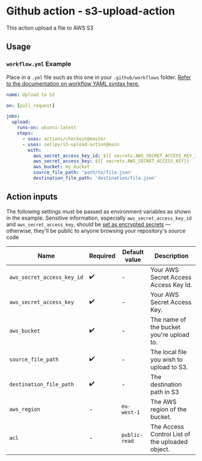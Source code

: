 # Github action - s3-upload-action

This action upload a file to AWS S3

## Usage

### `workflow.yml` Example

Place in a `.yml` file such as this one in your `.github/workflows` folder. [Refer to the documentation on workflow YAML syntax here.](https://help.github.com/en/articles/workflow-syntax-for-github-actions)

```yaml
name: Upload to S3

on: [pull_request]

jobs:
  upload:
    runs-on: ubuntu-latest
    steps:
      - uses: actions/checkout@master
      - uses: sellpy/s3-upload-action@main
        with:
          aws_secret_access_key_id: ${{ secrets.AWS_SECRET_ACCESS_KEY_ID }}
          aws_secret_access_key: ${{ secrets.AWS_SECRET_ACCESS_KEY}}
          aws_bucket: my_bucket
          source_file_path: 'path/to/file.json'
          destination_file_path: 'destination/file.json'
```
## Action inputs

The following settings must be passed as environment variables as shown in the example. Sensitive information, especially `aws_secret_access_key_id` and `aws_secret_access_key`, should be [set as encrypted secrets](https://help.github.com/en/articles/virtual-environments-for-github-actions#creating-and-using-secrets-encrypted-variables) — otherwise, they'll be public to anyone browsing your repository's source code

| Name                       | Required | Default value | Description |
|----------------------------|----------|---------------|-------------|
| `aws_secret_access_key_id` | ✔️        | -             | Your AWS Secret Access Access Key Id. |
| `aws_secret_access_key`    | ✔️        | -             | Your AWS Secret Access Key. |
| `aws_bucket`               | ✔️        | -             | The name of the bucket you're upload to. |
| `source_file_path`         | ✔️        | -             | The local file you wish to upload to S3. |
| `destination_file_path`    | ✔️        | -             | The destination path in S3 |
| `aws_region`               | -        | `eu-west-1`   | The AWS region of the bucket. |
| `acl`                      | -        | `public-read` | The Access Control List of the uploaded object. |
